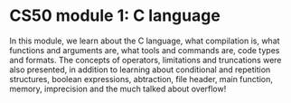 # CS50 module 1: C language

In this module, we learn about the C language, what compilation is, what functions and arguments are, what tools and commands are, code types and formats. 
The concepts of operators, limitations and truncations were also presented, in addition to learning about conditional and repetition structures, boolean expressions, 
abtraction, file header, main function, memory, imprecision and the much talked about overflow!
